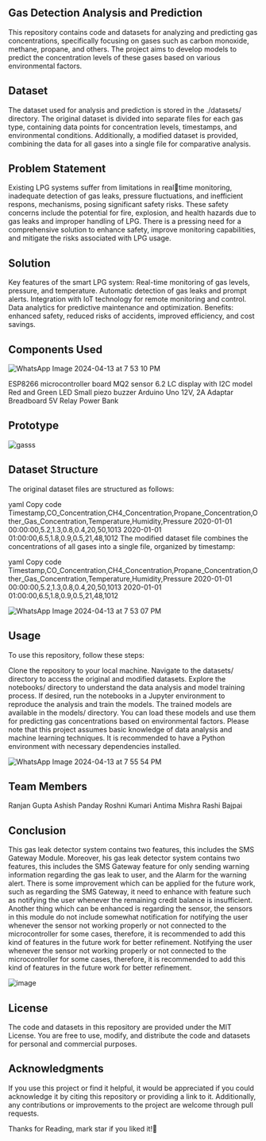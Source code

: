 ## Gas Detection Analysis and Prediction
This repository contains code and datasets for analyzing and predicting gas concentrations, specifically focusing on gases such as carbon monoxide, methane, propane, and others. The project aims to develop models to predict the concentration levels of these gases based on various environmental factors.

## Dataset
The dataset used for analysis and prediction is stored in the ./datasets/ directory. The original dataset is divided into separate files for each gas type, containing data points for concentration levels, timestamps, and environmental conditions. Additionally, a modified dataset is provided, combining the data for all gases into a single file for comparative analysis.
## Problem Statement
Existing LPG systems suffer from limitations in realtime monitoring, inadequate detection of gas leaks, pressure fluctuations, and inefficient respons, mechanisms, posing significant safety risks. These safety concerns include the potential for fire, explosion, and health hazards due to gas leaks and improper handling of LPG. There is a pressing need for a comprehensive solution to enhance safety, improve monitoring capabilities, and mitigate the risks associated with LPG usage. 
## Solution 
Key features of the smart LPG system:
Real-time monitoring of gas levels, pressure, and
temperature.
Automatic detection of gas leaks and prompt alerts.
Integration with IoT technology for remote monitoring and
control.
Data analytics for predictive maintenance and optimization.
Benefits: enhanced safety, reduced risks of accidents, improved
efficiency, and cost savings.
## Components Used 

![WhatsApp Image 2024-04-13 at 7 53 10 PM](https://github.com/RSN601KRI/GasDetection/assets/106860359/656f3e4e-2b61-4333-bc7c-d546ba8f8a8c)

ESP8266 microcontroller board
MQ2 sensor
6.2 LC display with I2C model
Red and Green LED
Small piezo buzzer
Arduino Uno
12V, 2A Adaptar
Breadboard
5V Relay
Power Bank

## Prototype
![gasss](https://github.com/RSN601KRI/GasDetection/assets/106860359/c3034890-096f-4f38-93dd-e5a93c70a15f)

## Dataset Structure
The original dataset files are structured as follows:

yaml
Copy code
Timestamp,CO_Concentration,CH4_Concentration,Propane_Concentration,Other_Gas_Concentration,Temperature,Humidity,Pressure
2020-01-01 00:00:00,5.2,1.3,0.8,0.4,20,50,1013
2020-01-01 01:00:00,6.5,1.8,0.9,0.5,21,48,1012
The modified dataset file combines the concentrations of all gases into a single file, organized by timestamp:

yaml
Copy code
Timestamp,CO_Concentration,CH4_Concentration,Propane_Concentration,Other_Gas_Concentration,Temperature,Humidity,Pressure
2020-01-01 00:00:00,5.2,1.3,0.8,0.4,20,50,1013
2020-01-01 01:00:00,6.5,1.8,0.9,0.5,21,48,1012

![WhatsApp Image 2024-04-13 at 7 53 07 PM](https://github.com/RSN601KRI/GasDetection/assets/106860359/350e2863-4b74-45bf-b9e9-b4892e39e282)

## Usage
To use this repository, follow these steps:

Clone the repository to your local machine.
Navigate to the datasets/ directory to access the original and modified datasets.
Explore the notebooks/ directory to understand the data analysis and model training process.
If desired, run the notebooks in a Jupyter environment to reproduce the analysis and train the models.
The trained models are available in the models/ directory. You can load these models and use them for predicting gas concentrations based on environmental factors.
Please note that this project assumes basic knowledge of data analysis and machine learning techniques. It is recommended to have a Python environment with necessary dependencies installed.

![WhatsApp Image 2024-04-13 at 7 55 54 PM](https://github.com/RSN601KRI/GasDetection/assets/106860359/68591342-ee72-4cb9-a52d-9ad36c20f884)

## Team Members 

Ranjan Gupta
Ashish Panday
Roshni Kumari
Antima Mishra
Rashi Bajpai

## Conclusion

This gas leak detector system contains two features, this includes the SMS Gateway Module. Moreover, his gas leak detector system contains two features, this includes the SMS Gateway feature for only sending warning information regarding the gas leak to user, and the Alarm for the warning alert. There is some improvement which can be applied for the future work, such as regarding the SMS Gateway, it need to enhance with feature such as notifying the user whenever the remaining credit balance is insufficient. Another thing which can be enhanced is regarding the sensor, the sensors in this module do not include somewhat notification for notifying the user whenever the sensor not working properly or not connected to the microcontroller for some cases, therefore, it is recommended to add this kind of features in the future work for better refinement. Notifying the user whenever the sensor not working properly or not connected to the microcontroller for some cases, therefore, it is recommended to add this kind of features in the future work for better refinement.

![image](https://github.com/RSN601KRI/GasDetection/assets/106860359/ade5177e-9329-4824-bf84-f62290c2bee0)


## License
The code and datasets in this repository are provided under the MIT License. You are free to use, modify, and distribute the code and datasets for personal and commercial purposes.

## Acknowledgments
If you use this project or find it helpful, it would be appreciated if you could acknowledge it by citing this repository or providing a link to it. Additionally, any contributions or improvements to the project are welcome through pull requests.

Thanks for Reading, mark star if you liked it!🙌
